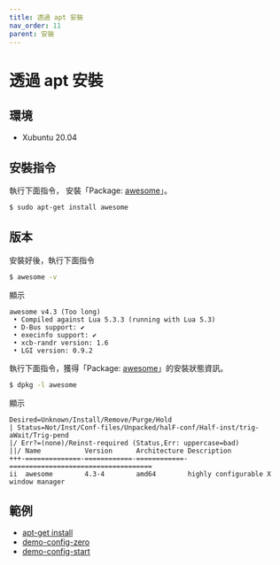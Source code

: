 ```yaml
---
title: 透過 apt 安裝
nav_order: 11
parent: 安裝
---
```


# 透過 apt 安裝


## 環境

* Xubuntu 20.04


## 安裝指令

執行下面指令， 安裝「Package: [awesome](https://packages.ubuntu.com/focal/awesome)」。

``` sh
$ sudo apt-get install awesome
```

## 版本

安裝好後，執行下面指令


``` sh
$ awesome -v
```

顯示

```
awesome v4.3 (Too long)
 • Compiled against Lua 5.3.3 (running with Lua 5.3)
 • D-Bus support: ✔
 • execinfo support: ✔
 • xcb-randr version: 1.6
 • LGI version: 0.9.2
```

執行下面指令，獲得「Package: [awesome](https://packages.ubuntu.com/focal/awesome)」的安裝狀態資訊。

``` sh
$ dpkg -l awesome
```

顯示

```
Desired=Unknown/Install/Remove/Purge/Hold
| Status=Not/Inst/Conf-files/Unpacked/halF-conf/Half-inst/trig-aWait/Trig-pend
|/ Err?=(none)/Reinst-required (Status,Err: uppercase=bad)
||/ Name           Version      Architecture Description
+++-==============-============-============-====================================
ii  awesome        4.3-4        amd64        highly configurable X window manager
```

## 範例

* [apt-get install](https://github.com/samwhelp/note-about-awesome-wm/tree/gh-pages/_demo/demo-start/demo-config-awesome-default)
* [demo-config-zero](https://github.com/samwhelp/note-about-awesome-wm/tree/gh-pages/_demo/demo-start/demo-config-zero)
* [demo-config-start](https://github.com/samwhelp/note-about-awesome-wm/tree/gh-pages/_demo/demo-start/demo-config-start)
